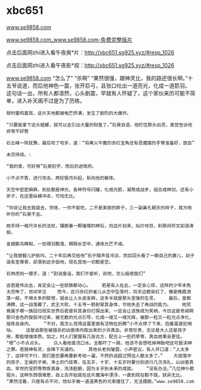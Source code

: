 # xbc651
www.se9858.com

www.se9858.com_www.se9858.com-免费完整版片

点击后面网zhi进入看午夜爽*片：http://xbc651.sg925.xyz/#resp_1026

点击后面网zhi进入看午夜影*视：http://xbc651.sg925.xyz/#resp_1026

www.se9858.com    “怎么了”    “杀啊”    “果然很强，跟神灵比，我的路还很长啊。”十五爷说道，而后他神色一震，张开巨弓，且张口吐出一道亮光，化成一道箭羽。    这句话一出，所有人都凛然，心头剧震，早就有人怀疑了，这个家伙来历可能不简单，进入补天阁不过是为了历练。

    顿时雷鸣震耳，这片天地都被电芒挤满，发生了剧烈的大爆炸。

    “只要能拿下这头螳螂，就可以去引出大量的阳鱼了。”石昊自语，他盯住那头凶灵，直觉告诉他非常不好惹

    石云峰一阵犹豫，最后咬了咬牙，道：“将离火牛魔的赤红宝角还有恶魔猿的手臂准备好，放血”

    未完待续。:

    “我的骨，可好用”石昊刻字，而后扔进雨府。

    小不点不答，进行攻击，两轮银月升起，斩向他的躯体。

    天空中密密麻麻，到处都是神光，各种符号闪耀，化成光箭，凝聚成战矛，组合成神剑，还有小斧子，在这里纵横冲击，可怕无比。

    “你说让我去我就去，凭啥，一你不能吃，二不是美丽的胖子，三一副鼻孔朝天的样子，我为啥听你的”石昊不去。

    她手持一根尺许长的法杖，镶嵌着一颗璀璨的神石，向这片划来，灿烂夺目，刹那间符文如浪涛般。

    金翅鹏鸟睥睨，一些翎羽飘落，翱翔长空中，通体光芒不减。

    “让我替毅儿护航吗，二十年后再交给他”石子陵声音冷淡，而后回头看了一眼自己的妻儿，幼子诞有至尊骨，却落到这步田地，现在其他一切都是空。

    石林虎则一摆手，道：“别说废话，我们不爱听，说吧，怎么赔偿我们”

    这若是传出去，肯定会让一些部族都动心。    若是有人在此，一定会心惊，这样的少年未免太恐怖了，世间罕见    而今，这只赤红的雀儿从空中坠落时，将天边都染红了，像是晚霞洒落一般，不用太多的联想，就会让人头皮发麻，这多半就是那头至强的生灵。    最后，皇都沸腾，这一战落幕了，武王大败，十五爷一箭射穿其身体，令他失去了再战的能力。    他究竟属于哪一族回归现实世界后若是将其身份打探出来，一定会让该族成为笑柄，今日这是奇闻啊    那只金色的狻猊冲过来，被无数的光点引导，化成一缕又一缕光辉，被那一粒又一粒光点净化，熔炼自身内。    “不对，我怎么觉得这蛋里面有活物在折腾”小不点停了下来，抱着蛋直犯嘀咕。    这是自那些被猎杀的凶兽体内取出来的少许真血，非常珍贵，无论是大人还是孩子用，都能增强体质。加之，村人们掌握有几张古方，配合上一些药草等，真血效果会更佳。    “嗯”小不点点头。    众人看他直流口水。全都吓了一跳，他该不会想吃掉神胎吧这可是渎神之罪。若狼神有灵，会降下天谴的。    其他长老则皱眉，小声密议，有人开口道：“人太多了，这样可不行，我们是否要再重新考核一遍，不然的话超过预估人数太多了。”    大部落中的孩子、王侯的子弟、净土的门徒等，在五岁、十岁、十五岁时要分别进行几次洗礼，以凶兽真血、罕世的宝药等熬炼真身，洗涤脏腑，因为关乎到未来的成就。    “没有办法。”几位神仆都摇头，这种东西很难惹，自上古开始就在这片魔海中漂浮，一直到现在都不腐，妖异无比。    “果然活着，只是有点不对，他似乎被一道道黑色的光束缠住了，无法摆脱。”www.se9858.com
